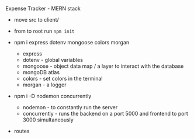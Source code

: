 Expense Tracker - MERN stack

- move src to client/
- from to root run `npm init`

- npm i express dotenv mongoose colors morgan

  - express
  - dotenv - global variables
  - mongoose - object data map / a layer to interact with the database
  - mongoDB atlas
  - colors - set colors in the terminal
  - morgan - a logger

- npm i -D nodemon concurrently

  - nodemon - to constantly run the server
  - concurrently - runs the backend on a port 5000 and frontend to port 3000 simultaneously

- routes
